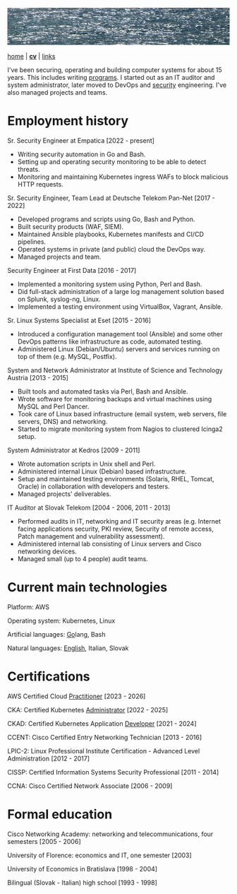 ![sea](sea.jpg)

[home](README.md) | [**cv**](cv.md) | [links](links.md)

I've been securing, operating and building computer systems for about 15 years. This includes writing [programs](https://github.com/jreisinger). I started out as an IT auditor and system administrator, later moved to DevOps and [security](https://jreisinger.blogspot.com/2022/05/my-infosec-career-evaluation.html) engineering. I've also managed projects and teams.

# Employment history

Sr. Security Engineer
at Empatica [2022 - present]

* Writing security automation in Go and Bash.
* Setting up and operating security monitoring to be able to detect threats.
* Monitoring and maintaining Kubernetes ingress WAFs to block malicious HTTP requests.

Sr. Security Engineer, Team Lead
at Deutsche Telekom Pan-Net [2017 - 2022]

* Developed programs and scripts using Go, Bash and Python.
* Built security products (WAF, SIEM).
* Maintained Ansible playbooks, Kubernetes manifests and CI/CD pipelines.
* Operated systems in private (and public) cloud the DevOps way.
* Managed projects and team.

Security Engineer
at First Data [2016 - 2017]

* Implemented a monitoring system using Python, Perl and Bash.
* Did full-stack administration of a large log management solution based on Splunk, syslog-ng, Linux.
* Implemented a testing environment using VirtualBox, Vagrant, Ansible.

Sr. Linux Systems Specialist
at Eset [2015 - 2016]

* Introduced a configuration management tool (Ansible) and some other DevOps patterns like infrastructure as code, automated testing.
* Administered Linux (Debian/Ubuntu) servers and services running on top of them (e.g.  MySQL, Postfix).

System and Network Administrator
at Institute of Science and Technology Austria [2013 - 2015]

* Built tools and automated tasks via Perl, Bash and Ansible.
* Wrote software for monitoring backups and virtual machines using MySQL and Perl Dancer.
* Took care of Linux based infrastructure (email system, web servers, file servers, DNS) and networking.
* Started to migrate monitoring system from Nagios to clustered Icinga2 setup.

System Administrator
at Kedros [2009 - 2011]

* Wrote automation scripts in Unix shell and Perl.
* Administered internal Linux (Debian) based infrastructure.
* Setup and maintained testing environments (Solaris, RHEL, Tomcat, Oracle) in collaboration with developers and testers.
* Managed projects' deliverables.

IT Auditor
at Slovak Telekom [2004 - 2006, 2011 - 2013]

* Performed audits in IT, networking and IT security areas (e.g. Internet facing applications security, PKI review, Security of remote access, Patch management and vulnerability assessment).
* Administered internal lab consisting of Linux servers and Cisco networking devices.
* Managed small (up to 4 people) audit teams.

# Current main technologies

Platform: AWS

Operating system: Kubernetes, Linux

Artificial languages: [Go](https://github.com/jreisinger?tab=repositories&language=go)lang, Bash

Natural languages: [English](https://jreisinger.blogspot.com), Italian, Slovak

# Certifications

AWS Certified Cloud [Practitioner](https://www.credly.com/badges/0f00ed4d-639a-47cc-97f4-80f5bdae6a37/public_url) [2023 - 2026]

CKA: Certified Kubernetes [Administrator](https://ti-user-certificates.s3.amazonaws.com/e0df7fbf-a057-42af-8a1f-590912be5460/e99ffcde-a0bf-4318-a42e-8d321eb86f34-jozef-reisinger-4fefcc1d-306b-4481-9883-93c42ebac1ad-certificate.pdf) [2022 - 2025]

CKAD: Certified Kubernetes Application [Developer](https://ti-user-certificates.s3.amazonaws.com/e0df7fbf-a057-42af-8a1f-590912be5460/e99ffcde-a0bf-4318-a42e-8d321eb86f34-jozef-reisinger-certified-kubernetes-application-developer-ckad-certificate.pdf) [2021 - 2024]

CCENT: Cisco Certified Entry Networking Technician [2013 - 2016]

LPIC-2: Linux Professional Institute Certification - Advanced Level Administration [2012 - 2017]

CISSP: Certified Information Systems Security Professional [2011 - 2014]

CCNA: Cisco Certified Network Associate [2006 - 2009]

# Formal education

Cisco Networking Academy: networking and telecommunications, four semesters [2005 - 2006]

University of Florence: economics and IT, one semester [2003]

University of Economics in Bratislava [1998 - 2004]

Bilingual (Slovak - Italian) high school [1993 - 1998]
